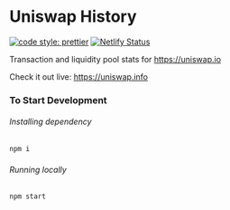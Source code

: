 # Uniswap History

[![code style: prettier](https://img.shields.io/badge/code_style-prettier-ff69b4.svg?style=flat-square)](https://github.com/prettier/prettier)
[![Netlify Status](https://api.netlify.com/api/v1/badges/299555b7-55bf-47e6-8c06-74cc4630828a/deploy-status)](https://app.netlify.com/sites/beta-uniswap-info/deploys)

Transaction and liquidity pool stats for https://uniswap.io

Check it out live: https://uniswap.info

### To Start Development

###### Installing dependency
```bash
npm i
```

###### Running locally
```bash
npm start
```
